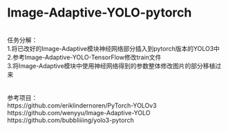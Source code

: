 # Image-Adaptive-YOLO-pytorch<br>
<br>
任务分解：<br>
  1.将已改好的Image-Adaptive模块神经网络部分插入到pytorch版本的YOLO3中<br>
  2.参考Image-Adaptive-YOLO-TensorFlow修改train文件<br>
  3.将Image-Adaptive模块中使用神经网络得到的参数整体修改图片的部分移植过来<br>
<br>
<br>
参考项目：<br>
https://github.com/eriklindernoren/PyTorch-YOLOv3<br>
https://github.com/wenyyu/Image-Adaptive-YOLO<br>
https://github.com/bubbliiiing/yolo3-pytorch<br>